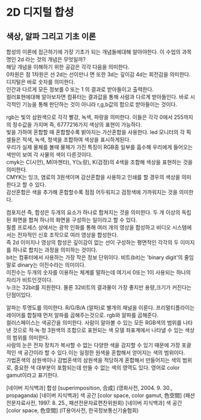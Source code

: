 # 2D 디지털 합성 
## 색상, 알파 그리고 기초 이론  

합성의 이론에 접근하기에 가장 기초가 되는 개념들에대해 알아야한다. 이 수업의 과목명인 2d 라는 것의 개념은 무엇일까?  
해당 개념을 이해하기 위한 공감은 각각 다음을 의미한다.  
0차원은 점 1차원은 선 2d는 선이만나 면 또한 3d는 깊이감 4d는 회전감을 의미한다. 디지털은 바로 숫자를 의미한다.  
인간과 다르게 모든 정보를 0 또는 1 의 결과로 받아들이고 출력한다.  
컬러표현에대해 알아보자면 컴퓨터는 결과값을 통해 사람과 다르게 받아들인다. 바로 시각적인 기능을 통해 판단하는 것이 아니라 r,g,b값의 합으로 받아들이는 것이다.  

rgb는 빛의 삼원색으로 각각 빨강, 녹색, 파랑을 의미한다. 이들은 각각 0에서 255까지의 정수값을 가지며 즉, 6777216가지 색상의 표현이 가능하다.  
빛을 가하여 혼합할 때 혼합할수록 밝아지는 가산혼합을 사용한다. led 모니터의 각 픽셀들은 적색, 녹색, 청색을 조합하여 색상을 표시하게된다.  
우리가 실제 물체를 볼때 물체가 가진 특징이 RGB중 일부를 흡수해 우리에게 들어오는 색만이 보여 각 사물의 색이 다른것이다.  
cmyk는 C(시안), M(마젠타), Y(노랑), K(검정)의 4색을 조합해 색상을 표현하는 것을 의미한다.  
CMYK는 잉크, 염료의 3원색이며 감산혼합을 사용하고 인쇄를 할 경우의 색상을 의미한다고 할 수 있다.  
감산혼합은 색을 추가해 혼합할수록 점점 어두워지고 검정색에 가까워지는 것을 의미한다.  

컴포지션 즉, 합성은 두개의 요소가 하나로 합쳐지는 것을 의미한다. 두 개 이상의 독립된 화면을 합쳐 하나의 화면을 구성하는 일이라고 할 수 있다.  
필름 프로세스 상에서는 광학 인화를 통해 여러 개의 영상을 합성하고 비디오 시스템에서는 전자적인 신호 조작으로 여러 영상을 합성한다.  
즉 2d 이미지나 영상의 합성은 깊이감이 없는 선이 구성하는 평면적인 각각의 두 이미지를 하나로 합치는 과정을 의미하는 것이다.  
bit는 컴퓨터에서 사용하는 가장 작은 정보 단위이다. 비트(bit)는 'binary digit'의 줄임말로 dinary는 이진수라는 의미이다.  
이진수는 두개의 숫자를 이용하는 체계를 말하는데 여기서 0또는 1이 사용되는 하나의 자리가 비트인것이다.  
누크는 32bit를 지원한다. 물론 32비트의 결과물이 가장 좋지만 용량,크기가 커진다는 단점이있다.  

알파는 투명도를 의미한다. R/G/B/A (알파)로 별개의 채널을 이룬다. 프리멀티플라이는 레이어를 합칠때 먼저 알파를 곱해주는것으로. rgb와 알파를 곱해준다.  
컬러스페이스는 색공간을 의미한다. 사람이 알아볼 수 있는 모든 RGB색의 범위를 나타낸 것으로 적·녹·청 3원색의 조합으로 표현되는 색 모델 좌표계에서 나타낼 수 있는 색상의 범위를 의미한다.  
사람의 눈은 전자 장치가 복사할 수 없는 다양한 색을 감지할 수 있기 때문에 가장 포괄적인 색 공간이라 할 수 있다.이는 일정한 원색을 혼합해서 얻어지는 색의 범위이다.  
가법혼색의 삼원색이나 감법혼색의 삼원색을 적당하게 혼합해서 만들어지는 색의 범위로, 중요한 색 대부분이 포함되는데 만들 수 없는 색의 영역도 있다. 영어로 color gamut이라고 표기한다.  

[네이버 지식백과] 합성 [superimposition, 合成] (영화사전, 2004. 9. 30., propaganda)
[네이버 지식백과] 색 공간 [color space, color gamut, 色空間] (패션전문자료사전, 1997. 8. 25., 패션전문자료편찬위원회)
[네이버 지식백과] 색 공간 [color space, 色空間] (IT용어사전, 한국정보통신기술협회)
